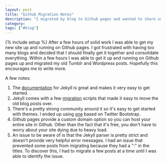 ```yaml
---
layout: post
title: "Github Migration Notes"
description: "I migrated by blog to Github pages and wanted to share some notes of the process."
category:
tags: ["#blog"]
---
```

{% include setup %}
After a few hours of solid work I was able to get my new site up and running on Github pages. I got frustrated with
having too many blogs and decided that I should finally get it together and consolidate everything. Within a few hours
I was able to get it up and running on Github pages up and migrated my old Tumblr and Wordpress posts. Hopefully this
encourages me to write more.

A few notes:
1. The <a href="https://github.com/mojombo/jekyll">documentation</a> for Jekyll is great and makes it very easy to get started.
2. Jekyll comes with a few <a href="https://github.com/mojombo/jekyll/wiki/blog-migrations">migration</a> scripts that made it easy to move the old blog posts over.
3. There's a pretty strong community around it so it's easy to get started with themes. I ended up using <a href="http://jekyllbootstrap.com/">one</a> based on
Twitter Bootstrap.
4. Github pages provide a custom domain option so you can host your entire site in Github. Other than the fact that it's
free, you don't have to worry about your site dying due to heavy load.
5. An issue to be aware of is that the Jekyll parser is pretty strict and doesn't provide very helpful error messages. I
had an issue that prevented some posts from migrating because they had a ":" in the titles. To discover this, I had to
migrate a few posts at a time until I was able to identify the issue.